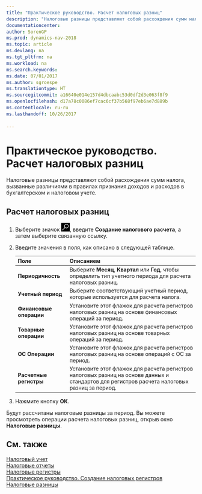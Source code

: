 ```yaml
---
title: "Практическое руководство. Расчет налоговых разниц"
description: "Налоговые разницы представляют собой расхождения сумм налога, вызванные различиями в правилах признания доходов и расходов в бухгалтерском и налоговом учете."
documentationcenter: 
author: SorenGP
ms.prod: dynamics-nav-2018
ms.topic: article
ms.devlang: na
ms.tgt_pltfrm: na
ms.workload: na
ms.search.keywords: 
ms.date: 07/01/2017
ms.author: sgroespe
ms.translationtype: HT
ms.sourcegitcommit: a16640e014e157d4dbcaabc53d0df2d3e063f8f9
ms.openlocfilehash: d17a78c0086ef7cac6cf37b568f97eb6ae7d889b
ms.contentlocale: ru-ru
ms.lasthandoff: 10/26/2017

---
```

# <a name="how-to-calculate-tax-differences"></a>Практическое руководство. Расчет налоговых разниц
Налоговые разницы представляют собой расхождения сумм налога, вызванные различиями в правилах признания доходов и расходов в бухгалтерском и налоговом учете.  

## <a name="to-calculate-tax-differences"></a>Расчет налоговых разниц  

1.  Выберите значок ![Поиск страницы или отчета](../../media/ui-search/search_small.png "Значок поиска страницы или отчета"), введите **Создание налогового расчета**, а затем выберите связанную ссылку.  
2.  Введите значения в поля, как описано в следующей таблице.  

    |Поле|Описанием|  
    |---------------------------------|---------------------------------------|  
    |**Периодичность**|Выберите **Месяц**, **Квартал** или **Год**, чтобы определить тип учетного периода для расчета налоговых разниц.|  
    |**Учетный период**|Выберите соответствующий учетный период, которые используется для расчета налога.|  
    |**Финансовые операции**|Установите этот флажок для расчета регистров налоговых разниц на основе финансовых операций за период.|  
    |**Товарные операции**|Установите этот флажок для расчета регистров налоговых разниц на основе товарных операций за период.|  
    |**ОС Операции**|Установите этот флажок для расчета регистров налоговых разниц на основе операций с ОС за период.|  
    |**Расчетные регистры**|Установите этот флажок для расчета регистров налоговых разниц на основе данных и стандартов для регистров расчета налоговых разниц за период.|  

3.  Нажмите кнопку **ОК**.  

Будут рассчитаны налоговые разницы за период. Вы можете просмотреть операции расчета налоговых разниц, открыв окно **Налоговые разницы**.  

## <a name="see-also"></a>См. также  
 [Налоговый учет](tax-accounting.md)   
 [Налоговые отчеты](assetId:///e42ca8e7-1cee-4fb8-9f71-e596f29cabc3)   
 [Налоговые регистры](tax-registers.md)   
 [Практическое руководство. Создание налоговых регистров](how-to-create-tax-registers.md)   
 [Налоговые разницы](tax-differences.md)

